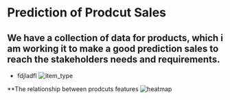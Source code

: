 # Prediction of Prodcut Sales
## We have a collection of data for products, which i am working it to make a good prediction sales to reach the stakeholders needs and requirements.
- fdjladfl
![item_type](https://github.com/1995anas/Prediction_of_Product_Sales/assets/144110812/ad579876-16b6-4e4c-ab45-4cc49cd2eeda)

**The relationship between prodcuts features
![heatmap](https://github.com/1995anas/Prediction_of_Product_Sales/assets/144110812/6fb28adc-e648-44a9-a7ef-ffb4ba41d033)

